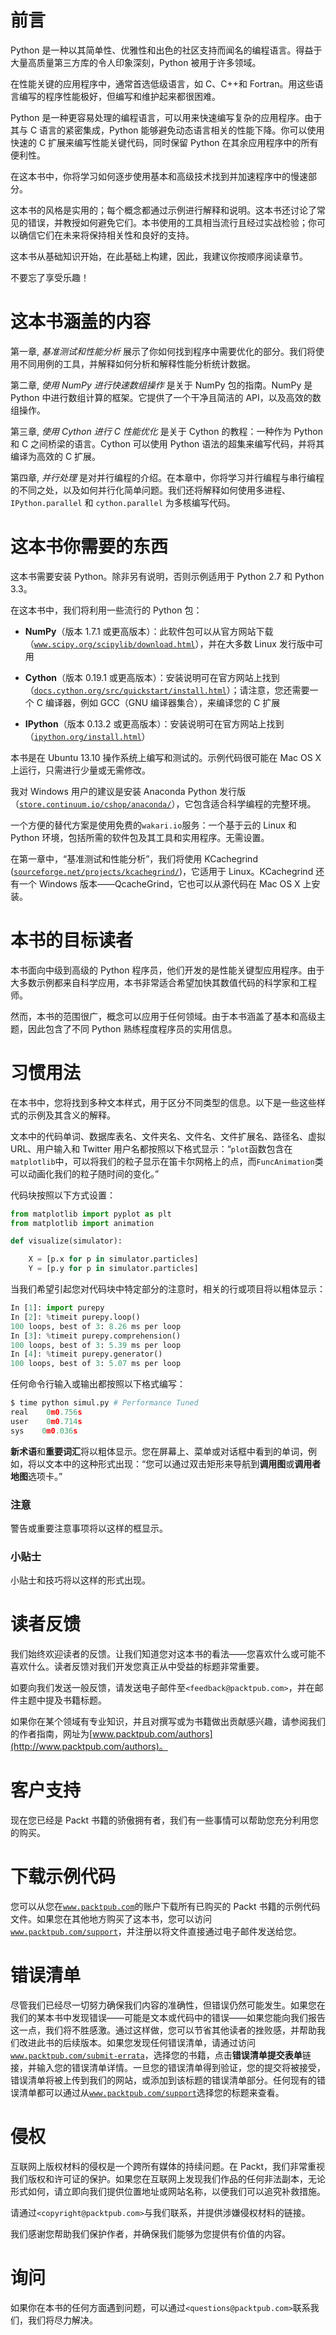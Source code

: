 # 前言

Python 是一种以其简单性、优雅性和出色的社区支持而闻名的编程语言。得益于大量高质量第三方库的令人印象深刻，Python 被用于许多领域。

在性能关键的应用程序中，通常首选低级语言，如 C、C++和 Fortran。用这些语言编写的程序性能极好，但编写和维护起来都很困难。

Python 是一种更容易处理的编程语言，可以用来快速编写复杂的应用程序。由于其与 C 语言的紧密集成，Python 能够避免动态语言相关的性能下降。你可以使用快速的 C 扩展来编写性能关键代码，同时保留 Python 在其余应用程序中的所有便利性。

在这本书中，你将学习如何逐步使用基本和高级技术找到并加速程序中的慢速部分。

这本书的风格是实用的；每个概念都通过示例进行解释和说明。这本书还讨论了常见的错误，并教授如何避免它们。本书使用的工具相当流行且经过实战检验；你可以确信它们在未来将保持相关性和良好的支持。

这本书从基础知识开始，在此基础上构建，因此，我建议你按顺序阅读章节。

不要忘了享受乐趣！

# 这本书涵盖的内容

第一章, *基准测试和性能分析* 展示了你如何找到程序中需要优化的部分。我们将使用不同用例的工具，并解释如何分析和解释性能分析统计数据。

第二章, *使用 NumPy 进行快速数组操作* 是关于 NumPy 包的指南。NumPy 是 Python 中进行数组计算的框架。它提供了一个干净且简洁的 API，以及高效的数组操作。

第三章, *使用 Cython 进行 C 性能优化* 是关于 Cython 的教程：一种作为 Python 和 C 之间桥梁的语言。Cython 可以使用 Python 语法的超集来编写代码，并将其编译为高效的 C 扩展。

第四章, *并行处理* 是对并行编程的介绍。在本章中，你将学习并行编程与串行编程的不同之处，以及如何并行化简单问题。我们还将解释如何使用多进程、`IPython.parallel` 和 `cython.parallel` 为多核编写代码。

# 这本书你需要的东西

这本书需要安装 Python。除非另有说明，否则示例适用于 Python 2.7 和 Python 3.3。

在这本书中，我们将利用一些流行的 Python 包：

+   **NumPy**（版本 1.7.1 或更高版本）：此软件包可以从官方网站下载（[`www.scipy.org/scipylib/download.html`](http://www.scipy.org/scipylib/download.html)），并在大多数 Linux 发行版中可用

+   **Cython**（版本 0.19.1 或更高版本）：安装说明可在官方网站上找到（[`docs.cython.org/src/quickstart/install.html`](http://docs.cython.org/src/quickstart/install.html)）；请注意，您还需要一个 C 编译器，例如 GCC（GNU 编译器集合），来编译您的 C 扩展

+   **IPython**（版本 0.13.2 或更高版本）：安装说明可在官方网站上找到（[`ipython.org/install.html`](http://ipython.org/install.html)）

本书是在 Ubuntu 13.10 操作系统上编写和测试的。示例代码很可能在 Mac OS X 上运行，只需进行少量或无需修改。

我对 Windows 用户的建议是安装 Anaconda Python 发行版（[`store.continuum.io/cshop/anaconda/`](https://store.continuum.io/cshop/anaconda/)），它包含适合科学编程的完整环境。

一个方便的替代方案是使用免费的`wakari.io`服务：一个基于云的 Linux 和 Python 环境，包括所需的软件包及其工具和实用程序。无需设置。

在第一章中，“基准测试和性能分析”，我们将使用 KCachegrind ([`sourceforge.net/projects/kcachegrind/`](http://sourceforge.net/projects/kcachegrind/))，它适用于 Linux。KCachegrind 还有一个 Windows 版本——QcacheGrind，它也可以从源代码在 Mac OS X 上安装。

# 本书的目标读者

本书面向中级到高级的 Python 程序员，他们开发的是性能关键型应用程序。由于大多数示例都来自科学应用，本书非常适合希望加快其数值代码的科学家和工程师。

然而，本书的范围很广，概念可以应用于任何领域。由于本书涵盖了基本和高级主题，因此包含了不同 Python 熟练程度程序员的实用信息。

# 习惯用法

在本书中，您将找到多种文本样式，用于区分不同类型的信息。以下是一些这些样式的示例及其含义的解释。

文本中的代码单词、数据库表名、文件夹名、文件名、文件扩展名、路径名、虚拟 URL、用户输入和 Twitter 用户名都按照以下格式显示：“`plot`函数包含在`matplotlib`中，可以将我们的粒子显示在笛卡尔网格上的点，而`FuncAnimation`类可以动画化我们的粒子随时间的变化。”

代码块按照以下方式设置：

```py
from matplotlib import pyplot as plt
from matplotlib import animation

def visualize(simulator):

    X = [p.x for p in simulator.particles]
    Y = [p.y for p in simulator.particles]
```

当我们希望引起您对代码块中特定部分的注意时，相关的行或项目将以粗体显示：

```py
In [1]: import purepy
In [2]: %timeit purepy.loop()
100 loops, best of 3: 8.26 ms per loop
In [3]: %timeit purepy.comprehension()
100 loops, best of 3: 5.39 ms per loop
In [4]: %timeit purepy.generator()
100 loops, best of 3: 5.07 ms per loop

```

任何命令行输入或输出都按照以下格式编写：

```py
$ time python simul.py # Performance Tuned
real    0m0.756s
user    0m0.714s
sys    0m0.036s

```

**新术语**和**重要词汇**将以粗体显示。您在屏幕上、菜单或对话框中看到的单词，例如，将以文本中的这种形式出现：“您可以通过双击矩形来导航到**调用图**或**调用者地图**选项卡。”

### 注意

警告或重要注意事项将以这样的框显示。

### 小贴士

小贴士和技巧将以这样的形式出现。

# 读者反馈

我们始终欢迎读者的反馈。让我们知道您对这本书的看法——您喜欢什么或可能不喜欢什么。读者反馈对我们开发您真正从中受益的标题非常重要。

如要向我们发送一般反馈，请发送电子邮件至`<feedback@packtpub.com>`，并在邮件主题中提及书籍标题。

如果你在某个领域有专业知识，并且对撰写或为书籍做出贡献感兴趣，请参阅我们的作者指南，网址为[www.packtpub.com/authors](http://www.packtpub.com/authors)。

# 客户支持

现在您已经是 Packt 书籍的骄傲拥有者，我们有一些事情可以帮助您充分利用您的购买。

# 下载示例代码

您可以从您在[`www.packtpub.com`](http://www.packtpub.com)的账户下载所有已购买的 Packt 书籍的示例代码文件。如果您在其他地方购买了这本书，您可以访问[`www.packtpub.com/support`](http://www.packtpub.com/support)，并注册以将文件直接通过电子邮件发送给您。

# 错误清单

尽管我们已经尽一切努力确保我们内容的准确性，但错误仍然可能发生。如果您在我们的某本书中发现错误——可能是文本或代码中的错误——如果您能向我们报告这一点，我们将不胜感激。通过这样做，您可以节省其他读者的挫败感，并帮助我们改进此书的后续版本。如果您发现任何错误清单，请通过访问[`www.packtpub.com/submit-errata`](http://www.packtpub.com/submit-errata)，选择您的书籍，点击**错误清单提交表单**链接，并输入您的错误清单详情。一旦您的错误清单得到验证，您的提交将被接受，错误清单将被上传到我们的网站，或添加到该标题的错误清单部分。任何现有的错误清单都可以通过从[`www.packtpub.com/support`](http://www.packtpub.com/support)选择您的标题来查看。

# 侵权

互联网上版权材料的侵权是一个跨所有媒体的持续问题。在 Packt，我们非常重视我们版权和许可证的保护。如果您在互联网上发现我们作品的任何非法副本，无论形式如何，请立即向我们提供位置地址或网站名称，以便我们可以追究补救措施。

请通过`<copyright@packtpub.com>`与我们联系，并提供涉嫌侵权材料的链接。

我们感谢您帮助我们保护作者，并确保我们能够为您提供有价值的内容。

# 询问

如果你在本书的任何方面遇到问题，可以通过`<questions@packtpub.com>`联系我们，我们将尽力解决。
